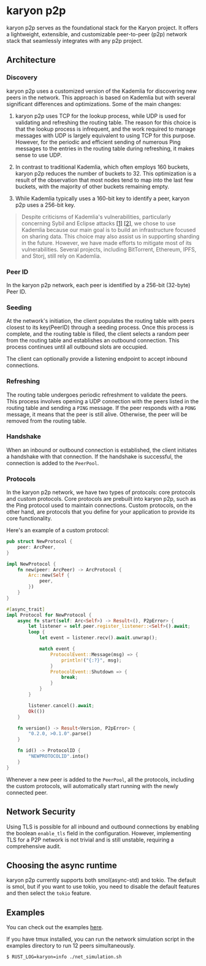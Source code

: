 # karyon p2p

karyon p2p serves as the foundational stack for the Karyon project. It offers
a lightweight, extensible, and customizable peer-to-peer (p2p) network stack
that seamlessly integrates with any p2p project.

## Architecture 

### Discovery 

karyon p2p uses a customized version of the Kademlia for discovering new peers 
in the network. This approach is based on Kademlia but with several significant 
differences and optimizations. Some of the main changes:

1. karyon p2p uses TCP for the lookup process, while UDP is used for
   validating and refreshing the routing table. The reason for this choice is
   that the lookup process is infrequent, and the work required to manage
   messages with UDP is largely equivalent to using TCP for this purpose.
   However, for the periodic and efficient sending of numerous Ping messages to
   the entries in the routing table during refreshing, it makes sense to
   use UDP.  

2. In contrast to traditional Kademlia, which often employs 160 buckets,
   karyon p2p reduces the number of buckets to 32. This optimization is a
   result of the observation that most nodes tend to map into the last few
   buckets, with the majority of other buckets remaining empty.

3. While Kademlia typically uses a 160-bit key to identify a peer, karyon p2p
   uses a 256-bit key.

> Despite criticisms of Kademlia's vulnerabilities, particularly concerning
> Sybil and Eclipse attacks [[1]](https://eprint.iacr.org/2018/236.pdf)
> [[2]](https://arxiv.org/abs/1908.10141), we chose to use Kademlia because our
> main goal is to build an infrastructure focused on sharing data. This choice
> may also assist us in supporting sharding in the future. However, we have made
> efforts to mitigate most of its vulnerabilities. Several projects, including
> BitTorrent, Ethereum, IPFS, and Storj, still rely on Kademlia.

### Peer ID

In the karyon p2p network, each peer is identified by a 256-bit (32-byte) Peer ID.

### Seeding

At the network's initiation, the client populates the routing table with peers
closest to its key(PeerID) through a seeding process. Once this process is
complete, and the routing table is filled, the client selects a random peer
from the routing table and establishes an outbound connection. This process
continues until all outbound slots are occupied.

The client can optionally provide a listening endpoint to accept inbound 
connections.

### Refreshing

The routing table undergoes periodic refreshment to validate the peers. This
process involves opening a UDP connection with the peers listed in the routing
table and sending a `PING` message. If the peer responds with a `PONG` message,
it means that the peer is still alive. Otherwise, the peer will be removed from
the routing table.

### Handshake

When an inbound or outbound connection is established, the client initiates a
handshake with that connection. If the handshake is successful, the connection
is added to the `PeerPool`.

### Protocols

In the karyon p2p network, we have two types of protocols: core protocols and
custom protocols. Core protocols are prebuilt into karyon p2p, such as the
Ping protocol used to maintain connections. Custom protocols, on the other
hand, are protocols that you define for your application to provide its core
functionality.

Here's an example of a custom protocol:

```rust
pub struct NewProtocol {
    peer: ArcPeer,
}

impl NewProtocol {
    fn new(peer: ArcPeer) -> ArcProtocol {
        Arc::new(Self {
            peer,
        })
    }
}

#[async_trait]
impl Protocol for NewProtocol {
    async fn start(self: Arc<Self>) -> Result<(), P2pError> {
        let listener = self.peer.register_listener::<Self>().await;
        loop {
            let event = listener.recv().await.unwrap();

            match event {
                ProtocolEvent::Message(msg) => {
                    println!("{:?}", msg);
                }
                ProtocolEvent::Shutdown => {
                    break;
                }
            }
        }

        listener.cancel().await;
        Ok(())
    }

    fn version() -> Result<Version, P2pError> {
        "0.2.0, >0.1.0".parse()
    }

    fn id() -> ProtocolID {
        "NEWPROTOCOLID".into()
    }
}

```

Whenever a new peer is added to the `PeerPool`, all the protocols, including 
the custom protocols, will automatically start running with the newly connected peer.

## Network Security 

Using TLS is possible for all inbound and outbound connections by enabling the
boolean `enable_tls` field in the configuration. However, implementing TLS for
a P2P network is not trivial and is still unstable, requiring a comprehensive
audit.


## Choosing the async runtime

karyon p2p currently supports both smol(async-std) and tokio. The default is
smol, but if you want to use tokio, you need to disable the default features
and then select the `tokio` feature.

## Examples 

You can check out the examples [here](./examples). 

If you have tmux installed, you can run the network simulation script in the 
examples directory to run 12 peers simultaneously.

```bash
$ RUST_LOG=karyon=info ./net_simulation.sh
```
